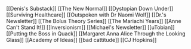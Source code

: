 [[Denis's Substack]]
[[The New Normal]]
[[Dystopian Down Under]]
[[Surviving Healthcare]]
[[Outspoken with Dr Naomi Wolf]]
[[Dr.'s Newsletter]]
[[The Bolus Theory Series]]
[[The Mariachi Years]]
[[Anne Can't Stand It!]]
[[Inversionism]]
[[Michael's Newsletter]]
[[uTobian]]
[[Putting the Boss in Quack]]
[[Margaret Anna Alice Through the Looking Glass]]
[[Academy of Ideas]]
[[bad cattitude]]
[[CJ Hopkins]]